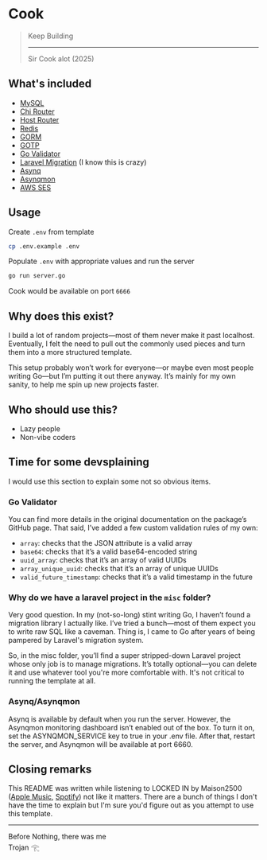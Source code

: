 # Cook

> Keep Building </br>
> <hr>Sir Cook alot (2025)

## What's included

- [MySQL](https://www.mysql.com)
- [Chi Router](https://go-chi.io)
- [Host Router](https://github.com/go-chi/hostrouter)
- [Redis](https://redis.io)
- [GORM](https://gorm.io)
- [GOTP](https://github.com/ichtrojan/gotp)
- [Go Validator](https://github.com/thedevsaddam/govalidator)
- [Laravel Migration](https://laravel.com/docs/12.x/migrations) (I know this is crazy)
- [Asynq](https://github.com/hibiken/asynq)
- [Asynqmon](https://github.com/hibiken/asynqmon)
- [AWS SES](https://aws.amazon.com/ses)

## Usage

Create `.env` from template 

```bash
cp .env.example .env
```

Populate `.env` with appropriate values and run the server

```bash
go run server.go
```

Cook would be available on port `6666`

## Why does this exist?

I build a lot of random projects—most of them never make it past localhost. Eventually, I felt the need to pull out the commonly used pieces and turn them into a more structured template.

This setup probably won’t work for everyone—or maybe even most people writing Go—but I’m putting it out there anyway. It’s mainly for my own sanity, to help me spin up new projects faster.

## Who should use this?

- Lazy people 
- Non-vibe coders

## Time for some devsplaining

I would use this section to explain some not so obvious items.

### Go Validator

You can find more details in the original documentation on the package’s GitHub page. That said, I’ve added a few custom validation rules of my own:

- `array`: checks that the JSON attribute is a valid array
- `base64`: checks that it’s a valid base64-encoded string
- `uuid_array`: checks that it’s an array of valid UUIDs
- `array_unique_uuid`: checks that it’s an array of unique UUIDs
- `valid_future_timestamp`: checks that it’s a valid timestamp in the future

### Why do we have a laravel project in the `misc` folder?

Very good question. In my (not-so-long) stint writing Go, I haven’t found a migration library I actually like. I’ve tried a bunch—most of them expect you to write raw SQL like a caveman. Thing is, I came to Go after years of being pampered by Laravel's migration system.

So, in the misc folder, you’ll find a super stripped-down Laravel project whose only job is to manage migrations. It’s totally optional—you can delete it and use whatever tool you're more comfortable with. It's not critical to running the template at all.

### Asynq/Asynqmon

Asynq is available by default when you run the server. However, the Asynqmon monitoring dashboard isn’t enabled out of the box. To turn it on, set the ASYNQMON_SERVICE key to true in your .env file. After that, restart the server, and Asynqmon will be available at port 6660.

## Closing remarks

This README was written while listening to LOCKED IN by Maison2500 ([Apple Music](https://music.apple.com/gb/album/locked-in/1780407404?i=1780407718), [Spotify](https://open.spotify.com/track/16mBGLL2q29af8swK1pnRW?si=0f28c04348a040bd)) not like it matters. There are a bunch of things I don't have the time to explain but I'm sure you'd figure out as you attempt to use this template.

<hr>

Before Nothing, there was me </br>
Trojan 𓂀 


